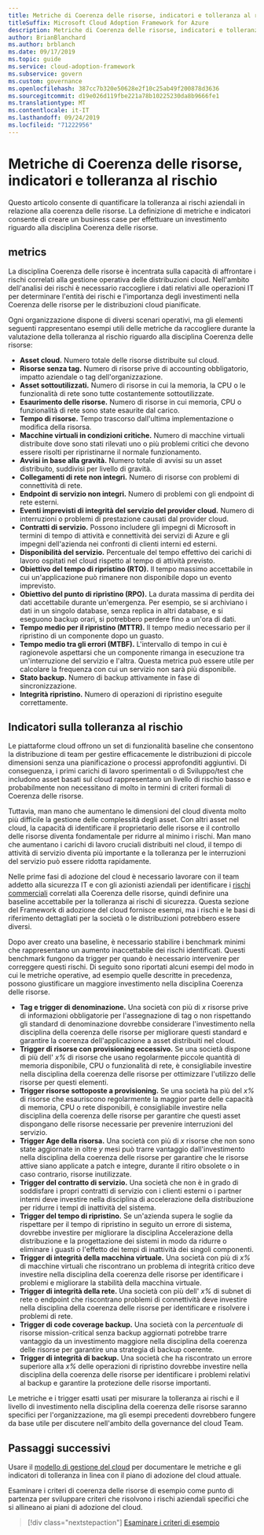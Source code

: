 ```yaml
---
title: Metriche di Coerenza delle risorse, indicatori e tolleranza al rischio
titleSuffix: Microsoft Cloud Adoption Framework for Azure
description: Metriche di Coerenza delle risorse, indicatori e tolleranza al rischio
author: BrianBlanchard
ms.author: brblanch
ms.date: 09/17/2019
ms.topic: guide
ms.service: cloud-adoption-framework
ms.subservice: govern
ms.custom: governance
ms.openlocfilehash: 387cc7b320e50628e2f10c25ab49f200878d3636
ms.sourcegitcommit: d19e026d119fbe221a78b10225230da8b9666fe1
ms.translationtype: MT
ms.contentlocale: it-IT
ms.lasthandoff: 09/24/2019
ms.locfileid: "71222956"
---
```

# <a name="resource-consistency-metrics-indicators-and-risk-tolerance"></a>Metriche di Coerenza delle risorse, indicatori e tolleranza al rischio

Questo articolo consente di quantificare la tolleranza ai rischi aziendali in relazione alla coerenza delle risorse. La definizione di metriche e indicatori consente di creare un business case per effettuare un investimento riguardo alla disciplina Coerenza delle risorse.

## <a name="metrics"></a>metrics

La disciplina Coerenza delle risorse è incentrata sulla capacità di affrontare i rischi correlati alla gestione operativa delle distribuzioni cloud. Nell'ambito dell'analisi dei rischi è necessario raccogliere i dati relativi alle operazioni IT per determinare l'entità dei rischi e l'importanza degli investimenti nella Coerenza delle risorse per le distribuzioni cloud pianificate.

Ogni organizzazione dispone di diversi scenari operativi, ma gli elementi seguenti rappresentano esempi utili delle metriche da raccogliere durante la valutazione della tolleranza al rischio riguardo alla disciplina Coerenza delle risorse:

- **Asset cloud.** Numero totale delle risorse distribuite sul cloud.
- **Risorse senza tag.** Numero di risorse prive di accounting obbligatorio, impatto aziendale o tag dell'organizzazione.
- **Asset sottoutilizzati.** Numero di risorse in cui la memoria, la CPU o le funzionalità di rete sono tutte costantemente sottoutilizzate.
- **Esaurimento delle risorse.** Numero di risorse in cui memoria, CPU o funzionalità di rete sono state esaurite dal carico.
- **Tempo di risorse.** Tempo trascorso dall'ultima implementazione o modifica della risorsa.
- **Macchine virtuali in condizioni critiche.** Numero di macchine virtuali distribuite dove sono stati rilevati uno o più problemi critici che devono essere risolti per ripristinarne il normale funzionamento.
- **Avvisi in base alla gravità.** Numero totale di avvisi su un asset distribuito, suddivisi per livello di gravità.
- **Collegamenti di rete non integri.** Numero di risorse con problemi di connettività di rete.
- **Endpoint di servizio non integri.** Numero di problemi con gli endpoint di rete esterni.
- **Eventi imprevisti di integrità del servizio del provider cloud.** Numero di interruzioni o problemi di prestazione causati dal provider cloud.
- **Contratti di servizio.** Possono includere gli impegni di Microsoft in termini di tempo di attività e connettività dei servizi di Azure e gli impegni dell'azienda nei confronti di clienti interni ed esterni.
- **Disponibilità del servizio.** Percentuale del tempo effettivo dei carichi di lavoro ospitati nel cloud rispetto al tempo di attività previsto.
- **Obiettivo del tempo di ripristino (RTO).** Il tempo massimo accettabile in cui un'applicazione può rimanere non disponibile dopo un evento imprevisto.
- **Obiettivo del punto di ripristino (RPO).** La durata massima di perdita dei dati accettabile durante un'emergenza. Per esempio, se si archiviano i dati in un singolo database, senza replica in altri database, e si eseguono backup orari, si potrebbero perdere fino a un'ora di dati.
- **Tempo medio per il ripristino (MTTR).** Il tempo medio necessario per il ripristino di un componente dopo un guasto.
- **Tempo medio tra gli errori (MTBF).** L'intervallo di tempo in cui è ragionevole aspettarsi che un componente rimanga in esecuzione tra un'interruzione del servizio e l'altra. Questa metrica può essere utile per calcolare la frequenza con cui un servizio non sarà più disponibile.
- **Stato backup.** Numero di backup attivamente in fase di sincronizzazione.
- **Integrità ripristino.** Numero di operazioni di ripristino eseguite correttamente.

## <a name="risk-tolerance-indicators"></a>Indicatori sulla tolleranza al rischio

Le piattaforme cloud offrono un set di funzionalità baseline che consentono la distribuzione di team per gestire efficacemente le distribuzioni di piccole dimensioni senza una pianificazione o processi approfonditi aggiuntivi. Di conseguenza, i primi carichi di lavoro sperimentali o di Sviluppo/test che includono asset basati sul cloud rappresentano un livello di rischio basso e probabilmente non necessitano di molto in termini di criteri formali di Coerenza delle risorse.

Tuttavia, man mano che aumentano le dimensioni del cloud diventa molto più difficile la gestione delle complessità degli asset. Con altri asset nel cloud, la capacità di identificare il proprietario delle risorse e il controllo delle risorse diventa fondamentale per ridurre al minimo i rischi. Man mano che aumentano i carichi di lavoro cruciali distribuiti nel cloud, il tempo di attività di servizio diventa più importante e la tolleranza per le interruzioni del servizio può essere ridotta rapidamente.

Nelle prime fasi di adozione del cloud è necessario lavorare con il team addetto alla sicurezza IT e con gli azionisti aziendali per identificare i [rischi commerciali](./business-risks.md) correlati alla Coerenza delle risorse, quindi definire una baseline accettabile per la tolleranza ai rischi di sicurezza. Questa sezione del Framework di adozione del cloud fornisce esempi, ma i rischi e le basi di riferimento dettagliati per la società o le distribuzioni potrebbero essere diversi.

Dopo aver creato una baseline, è necessario stabilire i benchmark minimi che rappresentano un aumento inaccettabile dei rischi identificati. Questi benchmark fungono da trigger per quando è necessario intervenire per correggere questi rischi. Di seguito sono riportati alcuni esempi del modo in cui le metriche operative, ad esempio quelle descritte in precedenza, possono giustificare un maggiore investimento nella disciplina Coerenza delle risorse.

- **Tag e trigger di denominazione.** Una società con più di _x_ risorse prive di informazioni obbligatorie per l'assegnazione di tag o non rispettando gli standard di denominazione dovrebbe considerare l'investimento nella disciplina della coerenza delle risorse per migliorare questi standard e garantire la coerenza dell'applicazione a asset distribuiti nel cloud.
- **Trigger di risorse con provisioning eccessivo.** Se una società dispone di più dell' _x%_ di risorse che usano regolarmente piccole quantità di memoria disponibile, CPU o funzionalità di rete, è consigliabile investire nella disciplina della coerenza delle risorse per ottimizzare l'utilizzo delle risorse per questi elementi.
- **Trigger risorse sottoposte a provisioning.** Se una società ha più del _x%_ di risorse che esauriscono regolarmente la maggior parte delle capacità di memoria, CPU o rete disponibili, è consigliabile investire nella disciplina della coerenza delle risorse per garantire che questi asset dispongano delle risorse necessarie per prevenire interruzioni del servizio.
- **Trigger Age della risorsa.** Una società con più di _x_ risorse che non sono state aggiornate in oltre _y_ mesi può trarre vantaggio dall'investimento nella disciplina della coerenza delle risorse per garantire che le risorse attive siano applicate a patch e integre, durante il ritiro obsolete o in caso contrario, risorse inutilizzate.
- **Trigger del contratto di servizio.** Una società che non è in grado di soddisfare i propri contratti di servizio con i clienti esterni o i partner interni deve investire nella disciplina di accelerazione della distribuzione per ridurre i tempi di inattività del sistema.
- **Trigger del tempo di ripristino.** Se un'azienda supera le soglie da rispettare per il tempo di ripristino in seguito un errore di sistema, dovrebbe investire per migliorare la disciplina Accelerazione della distribuzione e la progettazione dei sistemi in modo da ridurre o eliminare i guasti o l'effetto dei tempi di inattività dei singoli componenti.
- **Trigger di integrità della macchina virtuale.** Una società con più di _x%_ di macchine virtuali che riscontrano un problema di integrità critico deve investire nella disciplina della coerenza delle risorse per identificare i problemi e migliorare la stabilità della macchina virtuale.
- **Trigger di integrità della rete.** Una società con più dell' _x%_ di subnet di rete o endpoint che riscontrano problemi di connettività deve investire nella disciplina della coerenza delle risorse per identificare e risolvere i problemi di rete.
- **Trigger di code coverage backup.** Una società con la _percentuale_ di risorse mission-critical senza backup aggiornati potrebbe trarre vantaggio da un investimento maggiore nella disciplina della coerenza delle risorse per garantire una strategia di backup coerente.
- **Trigger di integrità di backup.** Una società che ha riscontrato un errore superiore alla _x%_ delle operazioni di ripristino dovrebbe investire nella disciplina della coerenza delle risorse per identificare i problemi relativi al backup e garantire la protezione delle risorse importanti.

Le metriche e i trigger esatti usati per misurare la tolleranza ai rischi e il livello di investimento nella disciplina della coerenza delle risorse saranno specifici per l'organizzazione, ma gli esempi precedenti dovrebbero fungere da base utile per discutere nell'ambito della governance del cloud Team.

## <a name="next-steps"></a>Passaggi successivi

Usare il [modello di gestione del cloud](./template.md) per documentare le metriche e gli indicatori di tolleranza in linea con il piano di adozione del cloud attuale.

Esaminare i criteri di coerenza delle risorse di esempio come punto di partenza per sviluppare criteri che risolvono i rischi aziendali specifici che si allineano ai piani di adozione del cloud.

> [!div class="nextstepaction"]
> [Esaminare i criteri di esempio](./policy-statements.md)
